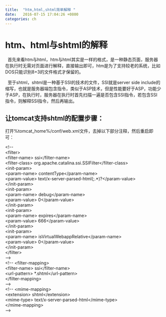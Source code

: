 ```yaml
---
title:  "htm,html,shtml简单解释 "
date:   2016-07-15 17:04:26 +0800
categories: ch
---
```

# htm、html与shtml的解释

&nbsp;&nbsp;首先来看htm与html，htm与html其实是一样的格式，是一种静态页面，服务器在执行时无需对页面进行解释，直接输出即可，htm是为了支持较老的系统，比如DOS只能识别8+3的文件格式才保留的。

&nbsp;&nbsp;至于shtml，shtml是一种基于SSI的技术的文件，SSI就是server side include的缩写，也就是服务器端包含指令，类似于ASP技术，但是性能要好于ASP，功能少于ASP，在执行时，服务器在执行时首先扫描一遍是否包含SSI指令，若包含SSI指令，则解释SSI指令，然后再输出。

## 让tomcat支持shtml的配置步骤：  
打开%tomcat_home%/conf/web.xml文件，去掉以下部分注释，然后重启即可：

&lt;!--  
    &lt;filter>    
    &lt;filter-name>  ssi&lt;/filter-name>    
               &lt;filter-class>  org.apache.catalina.ssi.SSIFilter&lt;/filter-class>    
               &lt;init-param>    
                   &lt;param-name>  contentType&lt;/param-name>  
                   &lt;param-value>  text/x-server-parsed-html(;.*)?&lt;/param-value>  
               &lt;/init-param>  
               &lt;init-param>  
                   &lt;param-name>  debug&lt;/param-name>  
                   &lt;param-value>  0&lt;/param-value>  
               &lt;/init-param>  
                   &lt;init-param>  
                   &lt;param-name>  expires&lt;/param-name>  
                   &lt;param-value>  666&lt;/param-value>  
                &lt;/init-param>  
                   &lt;init-param>  
                   &lt;param-name>  isVirtualWebappRelative&lt;/param-name>  
                   &lt;param-value>  0&lt;/param-value>  
                &lt;/init-param>  
             &lt;/filter>  
         -->  
         &lt;!--
             &lt;filter-mapping>  
                 &lt;filter-name>  ssi&lt;/filter-name>  
                 &lt;url-pattern>  *.shtml&lt;/url-pattern>  
             &lt;/filter-mapping>  
         -->  
         &lt;!--
             &lt;mime-mapping>  
                 &lt;extension>  shtml&lt;/extension>  
                 &lt;mime-type>  text/x-server-parsed-html&lt;/mime-type>  
             &lt;/mime-mapping>  
         -->  

